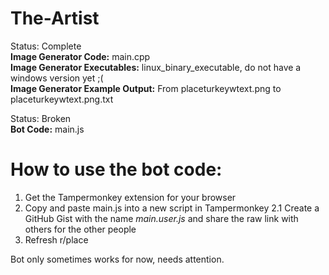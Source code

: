 # The-Artist

Status: Complete  
**Image Generator Code:** main.cpp  
**Image Generator Executables:** linux_binary_executable, do not have a windows version yet ;(  
**Image Generator Example Output:** From placeturkeywtext.png to placeturkeywtext.png.txt  

Status: Broken  
**Bot Code:** main.js

# How to use the bot code:
1. Get the Tampermonkey extension for your browser
2. Copy and paste main.js into a new script in Tampermonkey
2.1 Create a GitHub Gist with the name *main.user.js* and share the raw link with others for the other people
3. Refresh r/place

Bot only sometimes works for now, needs attention.
